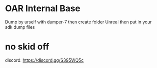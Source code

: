 # OAR Internal Base
Dump by urself with dumper-7 then create folder Unreal then put in your sdk dump files
# no skid off

discord: https://discord.gg/S395WQ5c

